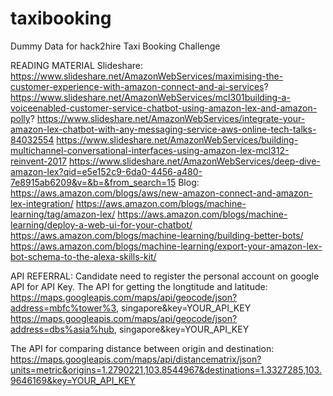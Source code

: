 # taxibooking
Dummy Data for hack2hire Taxi Booking Challenge

READING MATERIAL
Slideshare:
https://www.slideshare.net/AmazonWebServices/maximising-the-customer-experience-with-amazon-connect-and-ai-services?
https://www.slideshare.net/AmazonWebServices/mcl301building-a-voiceenabled-customer-service-chatbot-using-amazon-lex-and-amazon-polly?
https://www.slideshare.net/AmazonWebServices/integrate-your-amazon-lex-chatbot-with-any-messaging-service-aws-online-tech-talks-84032554
https://www.slideshare.net/AmazonWebServices/building-multichannel-conversational-interfaces-using-amazon-lex-mcl312-reinvent-2017
https://www.slideshare.net/AmazonWebServices/deep-dive-amazon-lex?qid=e5e152c9-6da0-4456-a480-7e8915ab6209&v=&b=&from_search=15
Blog:
https://aws.amazon.com/blogs/aws/new-amazon-connect-and-amazon-lex-integration/
https://aws.amazon.com/blogs/machine-learning/tag/amazon-lex/
https://aws.amazon.com/blogs/machine-learning/deploy-a-web-ui-for-your-chatbot/
https://aws.amazon.com/blogs/machine-learning/building-better-bots/
https://aws.amazon.com/blogs/machine-learning/export-your-amazon-lex-bot-schema-to-the-alexa-skills-kit/


API REFERRAL:
Candidate need to register the personal account on google API for API Key.
The API for getting the longtitude and latitude:
https://maps.googleapis.com/maps/api/geocode/json?address=mbfc%tower%3, singapore&key=YOUR_API_KEY
https://maps.googleapis.com/maps/api/geocode/json?address=dbs%asia%hub, singapore&key=YOUR_API_KEY

The API for comparing distance between origin and destination:
https://maps.googleapis.com/maps/api/distancematrix/json?units=metric&origins=1.2790221,103.8544967&destinations=1.3327285,103.9646169&key=YOUR_API_KEY

